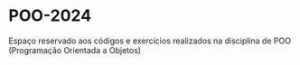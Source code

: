 # POO-2024
Espaço reservado aos códigos e exercícios realizados na disciplina de POO (Programação Orientada a Objetos)
